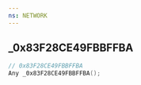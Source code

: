 ```yaml
---
ns: NETWORK
---
```

## _0x83F28CE49FBBFFBA

```c
// 0x83F28CE49FBBFFBA
Any _0x83F28CE49FBBFFBA();
```


